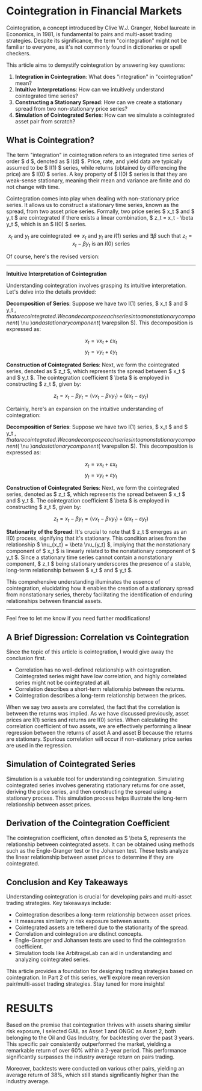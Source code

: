 # Cointegration in Financial Markets

Cointegration, a concept introduced by Clive W.J. Granger, Nobel laureate in Economics, in 1981, is fundamental to pairs and multi-asset trading strategies. Despite its significance, the term "cointegration" might not be familiar to everyone, as it's not commonly found in dictionaries or spell checkers.

This article aims to demystify cointegration by answering key questions:

1. **Integration in Cointegration**: What does "integration" in "cointegration" mean?
2. **Intuitive Interpretations**: How can we intuitively understand cointegrated time series?
3. **Constructing a Stationary Spread**: How can we create a stationary spread from two non-stationary price series?
4. **Simulation of Cointegrated Series**: How can we simulate a cointegrated asset pair from scratch?

## What is Cointegration?

The term "integration" in cointegration refers to an integrated time series of order $ d $, denoted as $ I(d) $. Price, rate, and yield data are typically assumed to be $ I(1) $ series, while returns (obtained by differencing the price) are $ I(0) $ series. A key property of $ I(0) $ series is that they are weak-sense stationary, meaning their mean and variance are finite and do not change with time.

Cointegration comes into play when dealing with non-stationary price series. It allows us to construct a stationary time series, known as the spread, from two asset price series. Formally, two price series $ x_t $ and $ y_t $ are cointegrated if there exists a linear combination, $ z_t = x_t - \beta y_t $, which is an $ I(0) $ series.

$$
x_t \text{ and } y_t \text{ are cointegrated} \iff x_t \text{ and } y_t \text{ are } I(1) \text{ series and } \exists \beta \text{ such that } z_t = x_t - \beta y_t \text{ is an } I(0) \text{ series}
$$

Of course, here's the revised version:

---

**Intuitive Interpretation of Cointegration**

Understanding cointegration involves grasping its intuitive interpretation. Let's delve into the details provided:

**Decomposition of Series**: Suppose we have two I(1) series, $ x_t $ and $ y_t $, that are cointegrated. We can decompose each series into a nonstationary component ($ \nu $) and a stationary component ($ \varepsilon $). This decomposition is expressed as:

$$ x_t = \nu x_t + \varepsilon x_t $$
$$ y_t = \nu y_t + \varepsilon y_t $$

**Construction of Cointegrated Series**: Next, we form the cointegrated series, denoted as $ z_t $, which represents the spread between $ x_t $ and $ y_t $. The cointegration coefficient $ \beta $ is employed in constructing $ z_t $, given by:

$$ z_t = x_t - \beta y_t = (\nu x_t - \beta \nu y_t) + (\varepsilon x_t - \varepsilon y_t) $$

Certainly, here's an expansion on the intuitive understanding of cointegration:

**Decomposition of Series**: Suppose we have two I(1) series, $ x_t $ and $ y_t $, that are cointegrated. We can decompose each series into a nonstationary component ($ \nu $) and a stationary component ($ \varepsilon $). This decomposition is expressed as:

$$ x_t = \nu x_t + \varepsilon x_t $$
$$ y_t = \nu y_t + \varepsilon y_t $$

**Construction of Cointegrated Series**: Next, we form the cointegrated series, denoted as $ z_t $, which represents the spread between $ x_t $ and $ y_t $. The cointegration coefficient $ \beta $ is employed in constructing $ z_t $, given by:

$$ z_t = x_t - \beta y_t = (\nu x_t - \beta \nu y_t) + (\varepsilon x_t - \varepsilon y_t) $$

**Stationarity of the Spread**: It's crucial to note that $ z_t $ emerges as an I(0) process, signifying that it's stationary. This condition arises from the relationship $ \nu_{x_t} = \beta \nu_{y_t} $, implying that the nonstationary component of $ x_t $ is linearly related to the nonstationary component of $ y_t $. Since a stationary time series cannot contain a nonstationary component, $ z_t $ being stationary underscores the presence of a stable, long-term relationship between $ x_t $ and $ y_t $.

This comprehensive understanding illuminates the essence of cointegration, elucidating how it enables the creation of a stationary spread from nonstationary series, thereby facilitating the identification of enduring relationships between financial assets.

--- 

Feel free to let me know if you need further modifications!
## A Brief Digression: Correlation vs Cointegration
Since the topic of this article is cointegration, I would give away the conclusion first.

* Correlation has no well-defined relationship with cointegration. Cointegrated series might have low correlation, and highly correlated series might not be cointegrated at all.
* Correlation describes a short-term relationship between the returns.
* Cointegration describes a long-term relationship between the prices.

When we say two assets are correlated, the fact that the correlation is between the returns was implied. As we have discussed previously, asset prices are I(1) series and returns are I(0) series. When calculating the correlation coefficient of two assets, we are effectively performing a linear regression between the returns of asset A and asset B because the returns are stationary. Spurious correlation will occur if non-stationary price series are used in the regression.
## Simulation of Cointegrated Series

Simulation is a valuable tool for understanding cointegration. Simulating cointegrated series involves generating stationary returns for one asset, deriving the price series, and then constructing the spread using a stationary process. This simulation process helps illustrate the long-term relationship between asset prices.

## Derivation of the Cointegration Coefficient

The cointegration coefficient, often denoted as $ \beta $, represents the relationship between cointegrated assets. It can be obtained using methods such as the Engle-Granger test or the Johansen test. These tests analyze the linear relationship between asset prices to determine if they are cointegrated.

## Conclusion and Key Takeaways

Understanding cointegration is crucial for developing pairs and multi-asset trading strategies. Key takeaways include:
- Cointegration describes a long-term relationship between asset prices.
- It measures similarity in risk exposure between assets.
- Cointegrated assets are tethered due to the stationarity of the spread.
- Correlation and cointegration are distinct concepts.
- Engle-Granger and Johansen tests are used to find the cointegration coefficient.
- Simulation tools like ArbitrageLab can aid in understanding and analyzing cointegrated series.

This article provides a foundation for designing trading strategies based on cointegration. In Part 2 of this series, we'll explore mean reversion pair/multi-asset trading strategies. Stay tuned for more insights!


# RESULTS
Based on the premise that cointegration thrives with assets sharing similar risk exposure, I selected GAIL as Asset 1 and ONGC as Asset 2, both belonging to the Oil and Gas Industry, for backtesting over the past 3 years. This specific pair consistently outperformed the market, yielding a remarkable return of over 60% within a 2-year period. This performance significantly surpasses the industry average return on pairs trading.

Moreover, backtests were conducted on various other pairs, yielding an average return of 38%, which still stands significantly higher than the industry average.